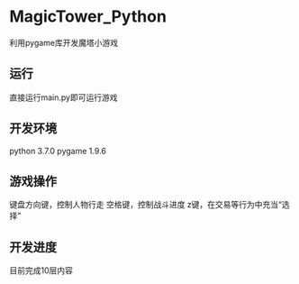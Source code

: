 # MagicTower_Python
利用pygame库开发魔塔小游戏

## 运行
直接运行main.py即可运行游戏 
 
## 开发环境
 python 3.7.0
 pygame 1.9.6
 
 ## 游戏操作
 键盘方向键，控制人物行走
 空格键，控制战斗进度
 z键，在交易等行为中充当“选择”
 
 ## 开发进度
 目前完成10层内容
